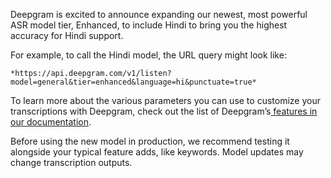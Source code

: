 Deepgram is excited to announce expanding our newest, most powerful ASR model tier, Enhanced, to include Hindi to bring you the highest accuracy for Hindi support.

For example, to call the Hindi model, the URL query might look like:

`*https://api.deepgram.com/v1/listen?model=general&tier=enhanced&language=hi&punctuate=true*`

To learn more about the various parameters you can use to customize your transcriptions with Deepgram, check out the list of Deepgram’s[ features in our documentation](https://developers.deepgram.com/docs/features-overview). 

Before using the new model in production, we recommend testing it alongside your typical feature adds, like keywords. Model updates may change transcription outputs.

